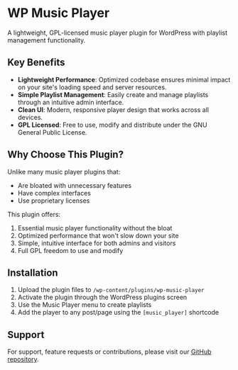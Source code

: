 # WP Music Player

A lightweight, GPL-licensed music player plugin for WordPress with playlist management functionality.

## Key Benefits

- **Lightweight Performance**: Optimized codebase ensures minimal impact on your site's loading speed and server resources.
- **Simple Playlist Management**: Easily create and manage playlists through an intuitive admin interface.
- **Clean UI**: Modern, responsive player design that works across all devices.
- **GPL Licensed**: Free to use, modify and distribute under the GNU General Public License.

## Why Choose This Plugin?

Unlike many music player plugins that:
- Are bloated with unnecessary features
- Have complex interfaces
- Use proprietary licenses

This plugin offers:
1. Essential music player functionality without the bloat
2. Optimized performance that won't slow down your site
3. Simple, intuitive interface for both admins and visitors
4. Full GPL freedom to use and modify

## Installation

1. Upload the plugin files to `/wp-content/plugins/wp-music-player`
2. Activate the plugin through the WordPress plugins screen
3. Use the Music Player menu to create playlists
4. Add the player to any post/page using the `[music_player]` shortcode

## Support

For support, feature requests or contributions, please visit our [GitHub repository](https://github.com/example/wp-music-player).